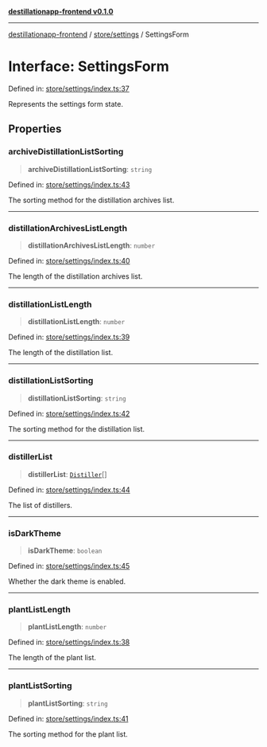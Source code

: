 [**destillationapp-frontend v0.1.0**](../../../README.md)

***

[destillationapp-frontend](../../../modules.md) / [store/settings](../README.md) / SettingsForm

# Interface: SettingsForm

Defined in: [store/settings/index.ts:37](https://github.com/DestillApp/main/blob/be94b1d93681946bd573e84cd8381ba32cee62b9/frontend/src/store/settings/index.ts#L37)

Represents the settings form state.

## Properties

### archiveDistillationListSorting

> **archiveDistillationListSorting**: `string`

Defined in: [store/settings/index.ts:43](https://github.com/DestillApp/main/blob/be94b1d93681946bd573e84cd8381ba32cee62b9/frontend/src/store/settings/index.ts#L43)

The sorting method for the distillation archives list.

***

### distillationArchivesListLength

> **distillationArchivesListLength**: `number`

Defined in: [store/settings/index.ts:40](https://github.com/DestillApp/main/blob/be94b1d93681946bd573e84cd8381ba32cee62b9/frontend/src/store/settings/index.ts#L40)

The length of the distillation archives list.

***

### distillationListLength

> **distillationListLength**: `number`

Defined in: [store/settings/index.ts:39](https://github.com/DestillApp/main/blob/be94b1d93681946bd573e84cd8381ba32cee62b9/frontend/src/store/settings/index.ts#L39)

The length of the distillation list.

***

### distillationListSorting

> **distillationListSorting**: `string`

Defined in: [store/settings/index.ts:42](https://github.com/DestillApp/main/blob/be94b1d93681946bd573e84cd8381ba32cee62b9/frontend/src/store/settings/index.ts#L42)

The sorting method for the distillation list.

***

### distillerList

> **distillerList**: [`Distiller`](Distiller.md)[]

Defined in: [store/settings/index.ts:44](https://github.com/DestillApp/main/blob/be94b1d93681946bd573e84cd8381ba32cee62b9/frontend/src/store/settings/index.ts#L44)

The list of distillers.

***

### isDarkTheme

> **isDarkTheme**: `boolean`

Defined in: [store/settings/index.ts:45](https://github.com/DestillApp/main/blob/be94b1d93681946bd573e84cd8381ba32cee62b9/frontend/src/store/settings/index.ts#L45)

Whether the dark theme is enabled.

***

### plantListLength

> **plantListLength**: `number`

Defined in: [store/settings/index.ts:38](https://github.com/DestillApp/main/blob/be94b1d93681946bd573e84cd8381ba32cee62b9/frontend/src/store/settings/index.ts#L38)

The length of the plant list.

***

### plantListSorting

> **plantListSorting**: `string`

Defined in: [store/settings/index.ts:41](https://github.com/DestillApp/main/blob/be94b1d93681946bd573e84cd8381ba32cee62b9/frontend/src/store/settings/index.ts#L41)

The sorting method for the plant list.
